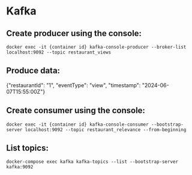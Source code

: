 # Kafka 

## Create producer using the console:
`docker exec -it {container id} kafka-console-producer --broker-list localhost:9092 --topic restaurant_views`

## Produce data:
{"restaurantId": "1", "eventType": "view", "timestamp": "2024-06-07T15:55:00Z"}

## Create consumer using the console:
`docker exec -it {container id} kafka-console-consumer --bootstrap-server localhost:9092 --topic restaurant_relevance --from-beginning`

## List topics:
`docker-compose exec kafka kafka-topics --list --bootstrap-server kafka:9092`
